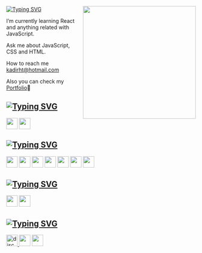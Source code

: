 [![Typing SVG](https://readme-typing-svg.demolab.com?font=Exo+2&weight=700&size=30&pause=1000&color=F7941D&background=2F3E5A00&random=false&width=450&height=55&lines=+Hey!+I'am+Kadir!+%F0%9F%9A%80;I'am+a+Front-End+Developer%F0%9F%8C%8C;Always+learning+new+things+%F0%9F%8E%93)](https://git.io/typing-svg)
<img align="right" src="https://media1.tenor.com/m/epFxZ9nyQLIAAAAC/work-post.gif" width="300" height="300">
<p>I’m currently learning React and anything related with JavaScript.</p>
<p> Ask me about JavaScript, CSS and HTML.</p>
<p> How to reach me <a href="kadirht@hotmail.com">kadirht@hotmail.com</a></p>
<p> Also you can check my <a href="https://kadirk-portfolio.netlify.app/">Portfolio</a>🌌</p>



<!--## Connect with me-->
## [![Typing SVG](https://readme-typing-svg.demolab.com?font=Mina&weight=700&size=20&pause=8000&color=fcbf49&vCenter=true&random=false&width=435&height=40&lines=Connect+w%C4%B1th+me+%F0%9F%93%A8)](https://git.io/typing-svg)
<p align="left">
<a href="https://www.linkedin.com/in/kadir-karabacak-/" target="blank" rel=”noopener”><img align="center" src="https://upload.wikimedia.org/wikipedia/commons/thumb/c/ca/LinkedIn_logo_initials.png/640px-LinkedIn_logo_initials.png" alt="" height="30" width="30" /></a>
<a href="https://www.instagram.com/kadir_krbck_/" target="blank" rel=”noopener”><img align="center" src="https://upload.wikimedia.org/wikipedia/commons/thumb/e/e7/Instagram_logo_2016.svg/1200px-Instagram_logo_2016.svg.png" alt="" height="30" width="30" /></a>
</p>

## [![Typing SVG](https://readme-typing-svg.demolab.com?font=Mina&weight=700&size=20&pause=8000&color=d62828&vCenter=true&random=false&width=435&height=40&lines=Technologies+i+know+%F0%9F%92%AA)](https://git.io/typing-svg)
<p align="left"> 
<!-- <img src="https://cdn.jsdelivr.net/gh/devicons/devicon/icons/react/react-original.svg" width="30" height="30"/>         -->
<img src="https://cdn.jsdelivr.net/gh/devicons/devicon/icons/javascript/javascript-original.svg" width="30" height="30"/>         
<img src="https://cdn.jsdelivr.net/gh/devicons/devicon/icons/git/git-original.svg" width="30" height="30" />         
<img src="https://cdn.jsdelivr.net/gh/devicons/devicon/icons/bootstrap/bootstrap-original.svg" width="30" height="30"  />          
<img src="https://cdn.jsdelivr.net/gh/devicons/devicon/icons/css3/css3-original.svg" width="30" height="30" /> 
<img src="https://cdn.jsdelivr.net/gh/devicons/devicon/icons/html5/html5-original.svg" width="30" height="30" />         
<img src="https://cdn.jsdelivr.net/gh/devicons/devicon/icons/sass/sass-original.svg" width="30" height="30" />
<img src="https://cdn.jsdelivr.net/gh/devicons/devicon/icons/npm/npm-original-wordmark.svg" width="30" height="30" />
 </p>

## [![Typing SVG](https://readme-typing-svg.demolab.com?font=Mina&weight=700&size=20&pause=8000&color=00b4d8&vCenter=true&random=false&width=435&height=40&lines=Technologies+currently+on+it+👍)](https://git.io/typing-svg)
<p align="left">
<img src="https://cdn.jsdelivr.net/gh/devicons/devicon/icons/react/react-original.svg" width="30" height="30" />
<img src="https://cdn.jsdelivr.net/gh/devicons/devicon/icons/redux/redux-original.svg" width="30" height="30" />
</p>
 
## [![Typing SVG](https://readme-typing-svg.demolab.com?font=Mina&weight=700&size=20&pause=8000&color=e5e5e5&vCenter=true&random=false&width=435&height=40&lines=Tools+🔧)](https://git.io/typing-svg)
<p align="left">
<a href="https://discord.com/" target="_blank" rel=”noopener”> <img src="https://cdn4.iconfinder.com/data/icons/logos-and-brands/512/91_Discord_logo_logos-512.png" alt="discord" width="30" height="30"/> </a> 
<img src="https://cdn.jsdelivr.net/gh/devicons/devicon/icons/canva/canva-original.svg" width="30" height="30"/>
<img src="https://cdn.jsdelivr.net/gh/devicons/devicon/icons/vscode/vscode-original-wordmark.svg" width="30" height="30"/>
</p>
